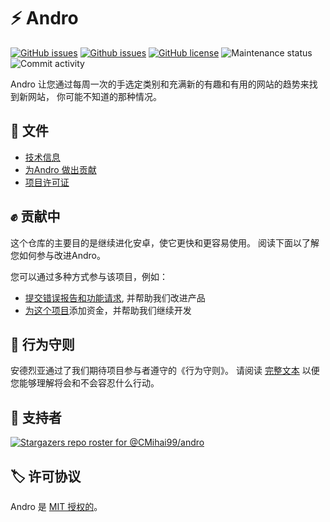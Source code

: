 # ⚡ Andro

[![GitHub issues](https://img.shiods.io/github/issues/CMihai99/andro?style=flat-square)](https://github.com/CMihai99/andro/issues)
[![Github issues](https://img.shields.io/github/issues-closed/CMihai99/andro?style=flat-square)](https://github.com/CMihai99/andro/issues?q=is%3Aissue+is%3Aclosed)
[![GitHub license](https://img.shields.io/github/license/CMihai99/andro?color=g&style=flat-square)](https://github.com/CMihai99/andro/blob/master/LICENSE)
![Maintenance status](https://img.shields.io/maintenance/yes/2021?style=flat-square)
![Commit activity](https://img.shields.io/github/commit-activity/w/CMihai99/andro?color=g&style=flat-square)

Andro 让您通过每周一次的手选定类别和充满新的有趣和有用的网站的趋势来找到新网站， 你可能不知道的那种情况。

## 📃 文件

  - [技术信息](https://github.com/CMihai99/andro/blob/main/README.md)
  - [为Andro 做出贡献](https://github.com/CMihai99/andro/blob/main/CONTRIBUTING.md)
  - [项目许可证](https://github.com/CMihai99/andro/blob/main/LICENSE)

## ✊ 贡献中

这个仓库的主要目的是继续进化安卓，使它更快和更容易使用。 阅读下面以了解您如何参与改进Andro。

您可以通过多种方式参与该项目，例如：

  - [提交错误报告和功能请求](https://github.com/CMihai99/andro/issues), 并帮助我们改进产品
  - [为这个项目](https://www.paypal.com/paypalme/Impulse884?locale.x=en_US)添加资金，并帮助我们继续开发

## 🙌 行为守则

安德烈亚通过了我们期待项目参与者遵守的《行为守则》。 请阅读 [完整文本](https://code.fb.com/codeofconduct) 以便您能够理解将会和不会容忍什么行动。

## 👏 支持者

[![Stargazers repo roster for @CMihai99/andro](https://reporoster.com/stars/CMihai99/andro)](https://github.com/CMihai99/andro/stargazers)

## 🏷 许可协议

Andro 是 [MIT 授权的](LICENSE)。